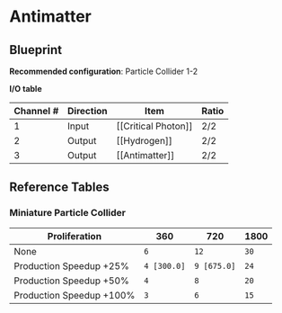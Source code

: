 # Antimatter

## Blueprint

**Recommended configuration**: Particle Collider 1-2

**I/O table**

| Channel # | Direction | Item                | Ratio |
| --------- | --------- | ------------------- | ----- |
| 1         | Input     | [[Critical Photon]] | 2/2   |
| 2         | Output    | [[Hydrogen]]        | 2/2   |
| 3         | Output    | [[Antimatter]]      | 2/2   |

## Reference Tables

### Miniature Particle Collider

| Proliferation            | 360         | 720         | 1800 |
| ------------------------ | ----------- | ----------- | ---- |
| None                     | `6`         | `12`        | `30` |
| Production Speedup +25%  | `4 [300.0]` | `9 [675.0]` | `24` |
| Production Speedup +50%  | `4`         | `8`         | `20` |
| Production Speedup +100% | `3`         | `6`         | `15` |
